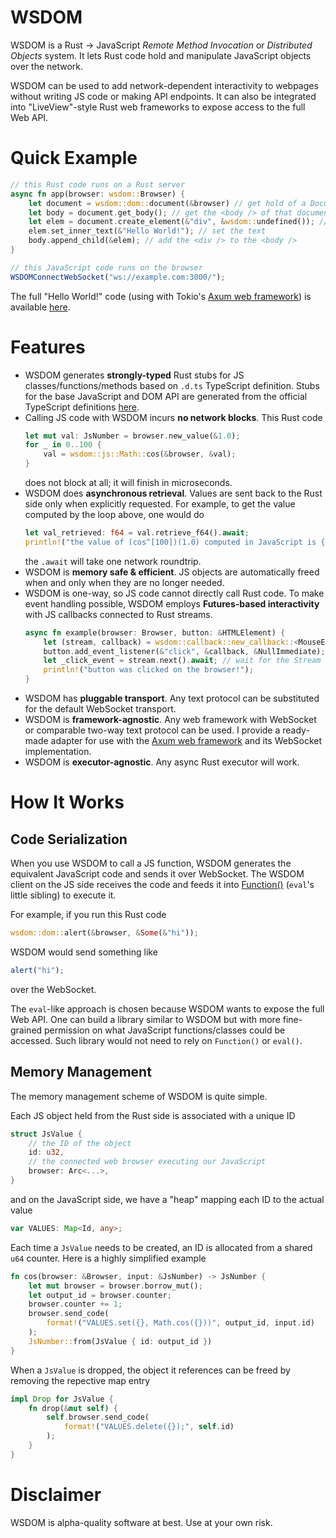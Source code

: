 # WSDOM

WSDOM is a Rust → JavaScript *Remote Method Invocation* or *Distributed Objects* system.
It lets Rust code hold and manipulate JavaScript objects over the network.

WSDOM can be used to add network-dependent interactivity to webpages without writing JS code or making API endpoints. It can also be integrated into "LiveView"-style Rust web frameworks to expose access to the full Web API.

# Quick Example
```rust
// this Rust code runs on a Rust server
async fn app(browser: wsdom::Browser) {
    let document = wsdom::dom::document(&browser) // get hold of a Document object
    let body = document.get_body(); // get the <body /> of that document object
    let elem = document.create_element(&"div", &wsdom::undefined()); // create a <div />
    elem.set_inner_text(&"Hello World!"); // set the text
    body.append_child(&elem); // add the <div /> to the <body />
}
```
```js
// this JavaScript code runs on the browser
WSDOMConnectWebSocket("ws://example.com:3000/");
```

The full "Hello World!" code (using with Tokio's [Axum web framework](https://github.com/tokio-rs/axum/)) is available [here](/exampls/hello/).

# Features
-   WSDOM generates **strongly-typed** Rust stubs for JS classes/functions/methods based on `.d.ts` TypeScript definition.
    Stubs for the base JavaScript and DOM API are generated from the official TypeScript definitions [here](https://github.com/microsoft/TypeScript/tree/main/src/lib).
-   Calling JS code with WSDOM incurs **no network blocks**. This Rust code
    ```rust
    let mut val: JsNumber = browser.new_value(&1.0);
    for _ in 0..100 {
        val = wsdom::js::Math::cos(&browser, &val);
    }
    ```
    does not block at all; it will finish in microseconds.
-   WSDOM does **asynchronous retrieval**. Values are sent back to the Rust side only when explicitly requested.
    For example, to get the value computed by the loop above, one would do
    ```rust
    let val_retrieved: f64 = val.retrieve_f64().await;
    println!("the value of (cos^[100])(1.0) computed in JavaScript is {val_retrieved}");
    ```
    the `.await` will take one network roundtrip.
-   WSDOM is **memory safe & efficient**. JS objects are automatically freed when and only when they are no longer needed.
-   WSDOM is one-way, so JS code cannot directly call Rust code.
    To make event handling possible, WSDOM employs **Futures-based interactivity** with JS callbacks connected to Rust streams.
    ```rust
    async fn example(browser: Browser, button: &HTMLElement) {
        let (stream, callback) = wsdom::callback::new_callback::<MouseEvent>(&browser);
        button.add_event_listener(&"click", &callback, &NullImmediate);
        let _click_event = stream.next().await; // wait for the Stream to yield
        println!("button was clicked on the browser!");
    }
    ```
-   WSDOM has **pluggable transport**. Any text protocol can be substituted for the default WebSocket transport.
-   WSDOM is **framework-agnostic**. Any web framework with WebSocket or comparable two-way text protocol can be used.
    I provide a ready-made adapter for use with the [Axum web framework](https://github.com/tokio-rs/axum/) and its WebSocket implementation.
-   WSDOM is **executor-agnostic**. Any async Rust executor will work.

# How It Works
## Code Serialization
When you use WSDOM to call a JS function, WSDOM generates the equivalent JavaScript code and sends it over WebSocket.
The WSDOM client on the JS side receives the code and feeds it into [Function()](https://developer.mozilla.org/en-US/docs/Web/JavaScript/Reference/Global_Objects/Function/Function) (`eval`'s little sibling) to execute it.

For example, if you run this Rust code
```rust
wsdom::dom::alert(&browser, &Some(&"hi"));
```
WSDOM would send something like
```js
alert("hi");
```
over the WebSocket.

The `eval`-like approach is chosen because WSDOM wants to expose the full Web API.
One can build a library similar to WSDOM but with more fine-grained permission on what JavaScript functions/classes could be accessed.
Such library would not need to rely on `Function()` or `eval()`.

## Memory Management
The memory management scheme of WSDOM is quite simple.

Each JS object held from the Rust side is associated with a unique ID
```rust
struct JsValue {
    // the ID of the object
    id: u32,
    // the connected web browser executing our JavaScript
    browser: Arc<...>,
}
```
and on the JavaScript side, we have a "heap" mapping each ID to the actual value
```typescript
var VALUES: Map<Id, any>;
```

Each time a `JsValue` needs to be created, an ID is allocated from a shared `u64` counter.
Here is a highly simplified example
```rust
fn cos(browser: &Browser, input: &JsNumber) -> JsNumber {
    let mut browser = browser.borrow_mut();
    let output_id = browser.counter;
    browser.counter += 1;
    browser.send_code(
        format!("VALUES.set({}, Math.cos({}))", output_id, input.id)
    );
    JsNumber::from(JsValue { id: output_id })
}
```

When a `JsValue` is dropped, the object it references can be freed by removing the repective map entry
```rust
impl Drop for JsValue {
    fn drop(&mut self) {
        self.browser.send_code(
            format!("VALUES.delete({});", self.id)
        );
    }
}
```

# Disclaimer

WSDOM is alpha-quality software at best. Use at your own risk.

